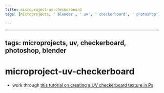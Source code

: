 ```yaml
---
title: microproject-uv-checkerboard
tags: [microprojects, ' blender', ' uv', ' checkerboard', ' photoshop']

---
```


---
tags: microprojects, uv, checkerboard, photoshop, blender
---

# microproject-uv-checkerboard

* work through [this tutorial on creating a UV checkerboard texture in Ps](https://www.rizom-lab.com/creating-a-uv-grid-2/)
